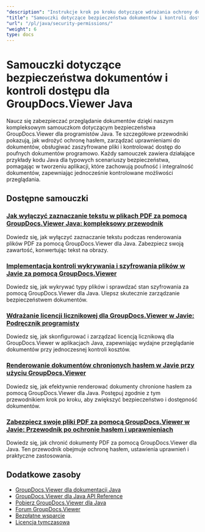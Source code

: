 ```yaml
---
"description": "Instrukcje krok po kroku dotyczące wdrażania ochrony dokumentów, zabezpieczeń hasłem i kontroli dostępu za pomocą GroupDocs.Viewer dla Java."
"title": "Samouczki dotyczące bezpieczeństwa dokumentów i kontroli dostępu dla GroupDocs.Viewer Java"
"url": "/pl/java/security-permissions/"
"weight": 6
type: docs
---
```

# Samouczki dotyczące bezpieczeństwa dokumentów i kontroli dostępu dla GroupDocs.Viewer Java

Naucz się zabezpieczać przeglądanie dokumentów dzięki naszym kompleksowym samouczkom dotyczącym bezpieczeństwa GroupDocs.Viewer dla programistów Java. Te szczegółowe przewodniki pokazują, jak wdrożyć ochronę hasłem, zarządzać uprawnieniami do dokumentów, obsługiwać zaszyfrowane pliki i kontrolować dostęp do poufnych dokumentów programowo. Każdy samouczek zawiera działające przykłady kodu Java dla typowych scenariuszy bezpieczeństwa, pomagając w tworzeniu aplikacji, które zachowują poufność i integralność dokumentów, zapewniając jednocześnie kontrolowane możliwości przeglądania.

## Dostępne samouczki

### [Jak wyłączyć zaznaczanie tekstu w plikach PDF za pomocą GroupDocs.Viewer Java: kompleksowy przewodnik](./disable-text-selection-groupdocs-viewer-java/)
Dowiedz się, jak wyłączyć zaznaczanie tekstu podczas renderowania plików PDF za pomocą GroupDocs.Viewer dla Java. Zabezpiecz swoją zawartość, konwertując tekst na obrazy.

### [Implementacja kontroli wykrywania i szyfrowania plików w Javie za pomocą GroupDocs.Viewer](./groupdocs-viewer-java-file-detection-encryption/)
Dowiedz się, jak wykrywać typy plików i sprawdzać stan szyfrowania za pomocą GroupDocs.Viewer dla Java. Ulepsz skutecznie zarządzanie bezpieczeństwem dokumentów.

### [Wdrażanie licencji licznikowej dla GroupDocs.Viewer w Javie: Podręcznik programisty](./groupdocs-viewer-java-metered-license-setup-guide/)
Dowiedz się, jak skonfigurować i zarządzać licencją licznikową dla GroupDocs.Viewer w aplikacjach Java, zapewniając wydajne przeglądanie dokumentów przy jednoczesnej kontroli kosztów.

### [Renderowanie dokumentów chronionych hasłem w Javie przy użyciu GroupDocs.Viewer](./render-password-protected-documents-groupdocs-viewer-java/)
Dowiedz się, jak efektywnie renderować dokumenty chronione hasłem za pomocą GroupDocs.Viewer dla Java. Postępuj zgodnie z tym przewodnikiem krok po kroku, aby zwiększyć bezpieczeństwo i dostępność dokumentów.

### [Zabezpiecz swoje pliki PDF za pomocą GroupDocs.Viewer w Javie: Przewodnik po ochronie hasłem i uprawnieniach](./protect-pdf-groupdocs-viewer-java/)
Dowiedz się, jak chronić dokumenty PDF za pomocą GroupDocs.Viewer dla Java. Ten przewodnik obejmuje ochronę hasłem, ustawienia uprawnień i praktyczne zastosowania.

## Dodatkowe zasoby

- [GroupDocs.Viewer dla dokumentacji Java](https://docs.groupdocs.com/viewer/java/)
- [GroupDocs.Viewer dla Java API Reference](https://reference.groupdocs.com/viewer/java/)
- [Pobierz GroupDocs.Viewer dla Java](https://releases.groupdocs.com/viewer/java/)
- [Forum GroupDocs.Viewer](https://forum.groupdocs.com/c/viewer/9)
- [Bezpłatne wsparcie](https://forum.groupdocs.com/)
- [Licencja tymczasowa](https://purchase.groupdocs.com/temporary-license/)